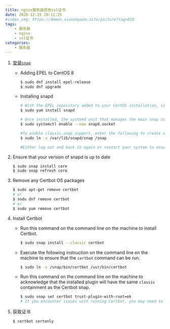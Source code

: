 ```yaml
---
title: nginx服务器颁发ssl证书
date: 2020-12-15 20:11:25
#index_img: https://demos.xiaoooyooo.site/picture?tag=010
tags:
	- 服务器
	- nginx
	- ssl证书
categories:
	- 服务器
---
```


1. [安装`snap`](https://snapcraft.io/docs/installing-snap-on-centos)

   + Adding EPEL to CentOS 8

     ```bash
     $ sudo dnf install epel-release
     $ sudo dnf upgrade
     ```

   + Installing snapd

     ```bash
     # With the EPEL repository added to your CentOS installation, simply install the snapd package:
     $ sudo yum install snapd
     
     # Once installed, the systemd unit that manages the main snap communication socket needs to be enabled:
     $ sudo systemctl enable --now snapd.socket
     
     #To enable classic snap support, enter the following to create a symbolic link between /var/lib/snapd/snap and /snap:
     $ sudo ln -s /var/lib/snapd/snap /snap
     
     #Either log out and back in again or restart your system to ensure snap’s paths are updated correctly.
     ```

2. Ensure that your version of snapd is up to date

   ```bash
   $ sudo snap install core
   $ sudo snap refresh core
   ```

3. Remove any Certbot OS packages

   ```bash
   $ sudo apt-get remove certbot
   # or
   $ sodu dnf remove certbot
   # or
   $ sudo yum remove certbot
   ```

4. Install Certbot

   + Run this command on the command line on the machine to install Certbot.

     ```bash
     $ sudo snap install --classic certbot
     ```

   + Execute the following instruction on the command line on the machine to ensure that the `certbot` command can be run.

     ```bash
     $ sudo ln -s /snap/bin/certbot /usr/bin/certbot
     ```

   + Run this command on the command line on the machine to acknowledge that the installed plugin will have the same `classic` containment as the Certbot snap.

     ```bash
     $ sudo snap set certbot trust-plugin-with-root=ok
     # If you encounter issues with running Certbot, you may need to follow this step, then the "Install correct DNS plugin" step, again.
     ```

5. 获取证书

   ```bash
   $ certbot certonly
   ```

   

